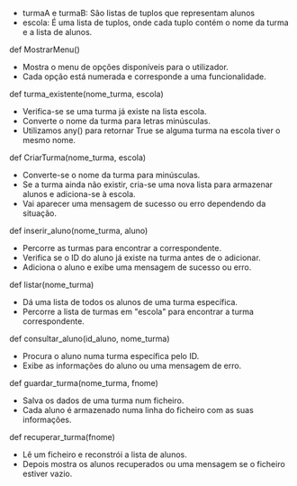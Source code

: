 - turmaA e turmaB: São listas de tuplos que representam alunos
- escola: É uma lista de tuplos, onde cada tuplo contém o nome da turma e a lista de alunos.

def MostrarMenu()
- Mostra o menu de opções disponíveis para o utilizador.
- Cada opção está numerada e corresponde a uma funcionalidade.

def turma_existente(nome_turma, escola)
- Verifica-se se uma turma já existe na lista escola.
- Converte o nome da turma para letras minúsculas.
- Utilizamos any() para retornar True se alguma turma na escola tiver o mesmo nome.

def CriarTurma(nome_turma, escola)
- Converte-se o nome da turma para minúsculas.
- Se a turma ainda não existir, cria-se uma nova lista para armazenar alunos e adiciona-se à escola.
- Vai aparecer uma mensagem de sucesso ou erro dependendo da situação.

def inserir_aluno(nome_turma, aluno)
- Percorre as turmas para encontrar a correspondente.
- Verifica se o ID do aluno já existe na turma antes de o adicionar.
- Adiciona o aluno e exibe uma mensagem de sucesso ou erro.

def listar(nome_turma)
- Dá uma lista de todos os alunos de uma turma específica.
- Percorre a lista de turmas em "escola" para encontrar a turma correspondente.

def consultar_aluno(id_aluno, nome_turma)
- Procura o aluno numa turma específica pelo ID.
- Exibe as informações do aluno ou uma mensagem de erro.

def guardar_turma(nome_turma, fnome)
- Salva os dados de uma turma num ficheiro.
- Cada aluno é armazenado numa linha do ficheiro com as suas informações.

def recuperar_turma(fnome)
- Lê um ficheiro e reconstrói a lista de alunos.
- Depois mostra os alunos recuperados ou uma mensagem se o ficheiro estiver vazio. 


 
